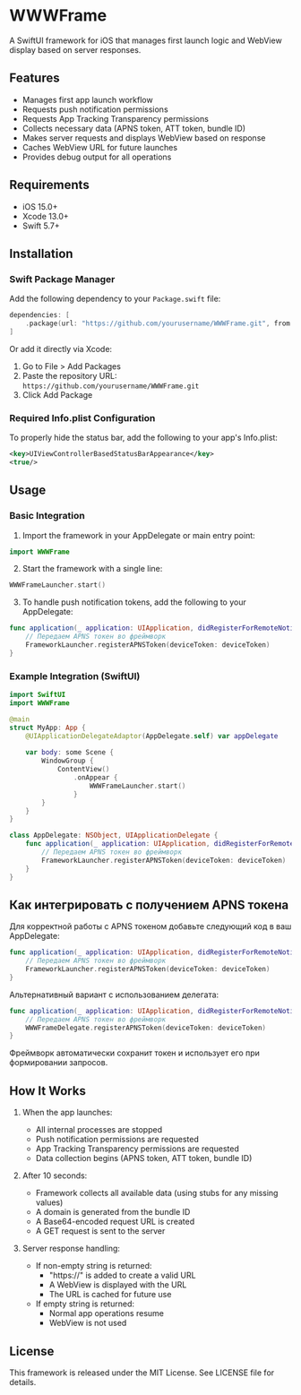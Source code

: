 # WWWFrame

A SwiftUI framework for iOS that manages first launch logic and WebView display based on server responses.

## Features

- Manages first app launch workflow
- Requests push notification permissions
- Requests App Tracking Transparency permissions
- Collects necessary data (APNS token, ATT token, bundle ID)
- Makes server requests and displays WebView based on response
- Caches WebView URL for future launches
- Provides debug output for all operations

## Requirements

- iOS 15.0+
- Xcode 13.0+
- Swift 5.7+

## Installation

### Swift Package Manager

Add the following dependency to your `Package.swift` file:

```swift
dependencies: [
    .package(url: "https://github.com/yourusername/WWWFrame.git", from: "1.0.0")
]
```

Or add it directly via Xcode:
1. Go to File > Add Packages
2. Paste the repository URL: `https://github.com/yourusername/WWWFrame.git`
3. Click Add Package

### Required Info.plist Configuration

To properly hide the status bar, add the following to your app's Info.plist:

```xml
<key>UIViewControllerBasedStatusBarAppearance</key>
<true/>
```

## Usage

### Basic Integration

1. Import the framework in your AppDelegate or main entry point:

```swift
import WWWFrame
```

2. Start the framework with a single line:

```swift
WWWFrameLauncher.start()
```

3. To handle push notification tokens, add the following to your AppDelegate:

```swift
func application(_ application: UIApplication, didRegisterForRemoteNotificationsWithDeviceToken deviceToken: Data) {
    // Передаем APNS токен во фреймворк
    FrameworkLauncher.registerAPNSToken(deviceToken: deviceToken)
}
```

### Example Integration (SwiftUI)

```swift
import SwiftUI
import WWWFrame

@main
struct MyApp: App {
    @UIApplicationDelegateAdaptor(AppDelegate.self) var appDelegate
    
    var body: some Scene {
        WindowGroup {
            ContentView()
                .onAppear {
                    WWWFrameLauncher.start()
                }
        }
    }
}

class AppDelegate: NSObject, UIApplicationDelegate {
    func application(_ application: UIApplication, didRegisterForRemoteNotificationsWithDeviceToken deviceToken: Data) {
        // Передаем APNS токен во фреймворк
        FrameworkLauncher.registerAPNSToken(deviceToken: deviceToken)
    }
}
```

## Как интегрировать с получением APNS токена

Для корректной работы с APNS токеном добавьте следующий код в ваш AppDelegate:

```swift
func application(_ application: UIApplication, didRegisterForRemoteNotificationsWithDeviceToken deviceToken: Data) {
    // Передаем APNS токен во фреймворк
    FrameworkLauncher.registerAPNSToken(deviceToken: deviceToken)
}
```

Альтернативный вариант с использованием делегата:

```swift
func application(_ application: UIApplication, didRegisterForRemoteNotificationsWithDeviceToken deviceToken: Data) {
    // Передаем APNS токен во фреймворк
    WWWFrameDelegate.registerAPNSToken(deviceToken: deviceToken)
}
```

Фреймворк автоматически сохранит токен и использует его при формировании запросов.

## How It Works

1. When the app launches:
   - All internal processes are stopped
   - Push notification permissions are requested
   - App Tracking Transparency permissions are requested
   - Data collection begins (APNS token, ATT token, bundle ID)

2. After 10 seconds:
   - Framework collects all available data (using stubs for any missing values)
   - A domain is generated from the bundle ID
   - A Base64-encoded request URL is created
   - A GET request is sent to the server

3. Server response handling:
   - If non-empty string is returned: 
     - "https://" is added to create a valid URL
     - A WebView is displayed with the URL
     - The URL is cached for future use
   - If empty string is returned:
     - Normal app operations resume
     - WebView is not used

## License

This framework is released under the MIT License. See LICENSE file for details. 